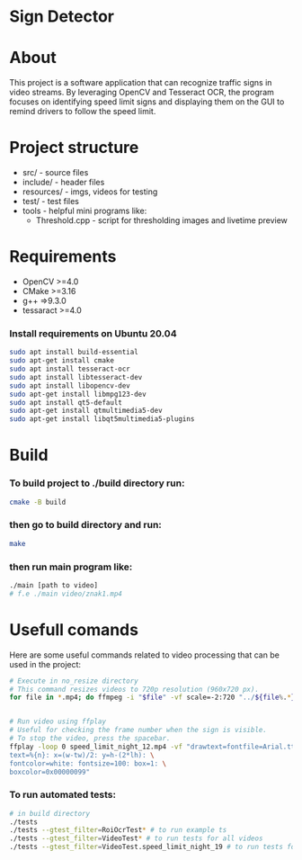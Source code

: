 # Sign Detector

# About
This project is a software application that can recognize traffic signs in video streams. By leveraging OpenCV and Tesseract OCR, the program focuses on identifying speed limit signs and displaying them on the GUI to remind drivers to follow the speed limit.

# Project structure
- src/ - source files
- include/ - header files
- resources/ - imgs, videos for testing
- test/ - test files
- tools - helpful mini programs like:
    - Threshold.cpp - script for thresholding images and livetime preview

# Requirements
- OpenCV >=4.0
- CMake >=3.16
- g++ =>9.3.0
- tessaract >=4.0

### Install requirements on Ubuntu 20.04
```sh
sudo apt install build-essential
sudo apt-get install cmake
sudo apt install tesseract-ocr
sudo apt install libtesseract-dev
sudo apt install libopencv-dev
sudo apt-get install libmpg123-dev
sudo apt install qt5-default
sudo apt-get install qtmultimedia5-dev
sudo apt-get install libqt5multimedia5-plugins
```

# Build
### To build project to ./build directory run:
```sh
cmake -B build
```
### then go to build directory and run:
```sh
make
```

### then run main program like:
```sh
./main [path to video]
# f.e ./main video/znak1.mp4
```

# Usefull comands 
Here are some useful commands related to video processing that can be used in the project:
```sh
# Execute in no_resize directory
# This command resizes videos to 720p resolution (960x720 px).
for file in *.mp4; do ffmpeg -i "$file" -vf scale=-2:720 "../${file%.*}_720p.mp4"; done 


# Run video using ffplay
# Useful for checking the frame number when the sign is visible.
# To stop the video, press the spacebar.
ffplay -loop 0 speed_limit_night_12.mp4 -vf "drawtext=fontfile=Arial.ttf: \
text=%{n}: x=(w-tw)/2: y=h-(2*lh): \
fontcolor=white: fontsize=100: box=1: \
boxcolor=0x00000099"

```

### To run automated tests:
```sh
# in build directory
./tests
./tests --gtest_filter=RoiOcrTest* # to run example ts
./tests --gtest_filter=VideoTest* # to run tests for all videos
./tests --gtest_filter=VideoTest.speed_limit_night_19 # to run tests for video
```
